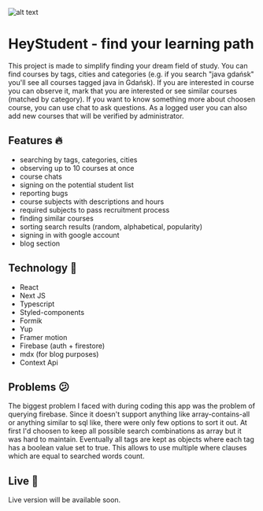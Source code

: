 ![alt text](https://github.com/woywro/HeyStudent.REACT/blob/master/screenshots/banner.png)

# HeyStudent - find your learning path

This project is made to simplify finding your dream field of study. You can find courses by tags, cities and categories
(e.g. if you search "java gdańsk" you'll see all courses tagged java in Gdańsk). If you are interested in course you can
observe it, mark that you are interested or see similar courses (matched by category). If you want to know something more about
choosen course, you can use chat to ask questions. As a logged user you can also add new courses that will be verified by administrator.

## Features :fire:

- searching by tags, categories, cities
- observing up to 10 courses at once
- course chats
- signing on the potential student list
- reporting bugs
- course subjects with descriptions and hours
- required subjects to pass recruitment process
- finding similar courses
- sorting search results (random, alphabetical, popularity)
- signing in with google account
- blog section

## Technology 🔨

- React
- Next JS
- Typescript
- Styled-components
- Formik
- Yup
- Framer motion
- Firebase (auth + firestore)
- mdx (for blog purposes)
- Context Api

## Problems :confused:

The biggest problem I faced with during coding this app was the problem of querying firebase. Since it doesn't support anything like array-contains-all or anything similar to sql like, there were only few options to sort it out. At first I'd choosen to keep all possible search combinations as array but it was hard to maintain. Eventually all tags are kept as objects where each tag has a boolean value set to true. This allows to use multiple where clauses which are equal to searched words count.

## Live 🧪

Live version will be available soon.
